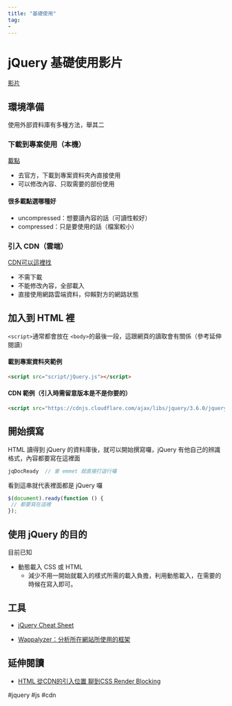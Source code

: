 ```yaml
---
title: "基礎使用"
tag: 
- 
---
```

# jQuery 基礎使用影片
[影片](https://www.youtube.com/watch?v=GVWOIP-HX70)
## 環境準備
使用外部資料庫有多種方法，舉其二
### 下載到專案使用（本機）
[載點](https://jquery.com/download/)
- 去官方，下載到專案資料夾內直接使用
- 可以修改內容、只取需要的部份使用
#### 很多載點選哪種好
-   uncompressed：想要讀內容的話（可讀性較好）
-   compressed：只是要使用的話（檔案較小）
### 引入 CDN（雲端）
[CDN可以這裡找](https://cdnjs.com/libraries/jquery)
- 不需下載
- 不能修改內容，全部載入
- 直接使用網路雲端資料，仰賴對方的網路狀態
## 加入到 HTML 裡
`<script>`通常都會放在 `<body>`的最後一段，這跟網頁的讀取會有關係（參考延伸閱讀）
#### 載到專案資料夾範例
```html
<script src="script/jQuery.js"></script>
```

#### CDN 範例（引入時需留意版本是不是你要的）
```html
<script src="https://cdnjs.cloudflare.com/ajax/libs/jquery/3.6.0/jquery.min.js"></script>
```


## 開始撰寫
HTML 讀得到 jQuery 的資料庫後，就可以開始撰寫囉，jQuery 有他自己的辨識格式，內容都要寫在這裡面

```js
jqDocReady  // 會 emmet 就直接打這行囉
```
看到這串就代表裡面都是 jQuery 囉
```js
$(document).ready(function () {
 // 都要寫在這裡
});
```
  
## 使用 jQuery 的目的
目前已知
 -   動態載入 CSS 或 HTML
	 -   減少不用一開始就載入的樣式所需的載入負擔，利用動態載入，在需要的時候在寫入即可。
## 工具
-   [jQuery Cheat Sheet](https://oscarotero.com/jquery/)

-   [Wappalyzer：分析所在網站所使用的框架](https://www.wappalyzer.com/installed/?utm_source=installed&utm_medium=extension&utm_campaign=wappalyzer)
## 延伸閱讀
- [HTML 從CDN的引入位置 聊到CSS Render Blocking](https://realdennis.medium.com/html-%E5%BE%9Ecdn%E7%9A%84%E5%BC%95%E5%85%A5%E4%BD%8D%E7%BD%AE-%E8%81%8A%E5%88%B0css-render-blocking-3894a0428f29)


#jquery #js #cdn